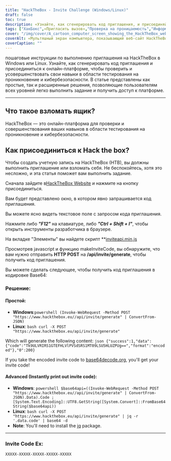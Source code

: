 ```yaml
---
title: "HackTheBox - Invite Challenge (Windows/Linux)"
draft: false
toc: true
description: «Узнайте, как сгенерировать код приглашения, и присоединяйтесь к онлайн-платформе HackTheBox, чтобы проверить и усовершенствовать свои навыки в области тестирования на проникновение и кибербезопасности как в Windows, так и в Linux».
tags: ["ХакБокс",«Пригласить вызов»,"Проверка на проницаемость","Информационная безопасность","Окна","Линукс",«Онлайн-платформа»,"HTTP-ПОСТ","Код приглашения","Кодировка Base64","Пауэршелл",«Линукс Баш»,«Декодирование Base64»,«Генерация кода приглашения»,"Программирование","Веб-разработка","Технологии",«ИТ-безопасность»,«ИТ-обучение»]
cover: "/img/cover/A_cartoon_computer_screen_showing_the_HackTheBox_website.png"
coverAlt: «Мультяшный экран компьютера, показывающий веб-сайт HackTheBox с дверью хранилища, отпираемой ключом, открывающей трофей или медаль, на фоне городского пейзажа в цветовой гамме логотипа HackTheBox (синий и белый)».
coverCaption: ""
---
```

 пошаговые инструкции по выполнению приглашения на HackTheBox в Windows или Linux. Узнайте, как сгенерировать код приглашения и присоединиться к онлайн-платформе, чтобы проверить и усовершенствовать свои навыки в области тестирования на проникновение и кибербезопасности. В статье представлены как простые, так и расширенные решения, позволяющие пользователям всех уровней легко выполнить задание и получить доступ к платформе.

______

## Что такое взломать ящик?

HackTheBox — это онлайн-платформа для проверки и совершенствования ваших навыков в области тестирования на проникновение и кибербезопасности.

## Как присоединиться к Hack the box?

Чтобы создать учетную запись на HackTheBox (HTB), вы должны выполнить приглашение или взломать себя. Не беспокойтесь, хотя это несложно, и эта статья поможет вам выполнить задание.

Сначала зайдите в[HackTheBox Website](https://hackthebox.eu) и нажмите на кнопку присоединиться.

Вам будет представлено окно, в котором явно запрашивается код приглашения.

Вы можете ясно видеть текстовое поле с запросом кода приглашения.

Нажмите либо ***"F12"*** на клавиатуре, либо ***"Ctrl + Shift + I"***, чтобы открыть инструменты разработчика в браузере.

На вкладке "Элементы" вы найдете скрипт **[inviteapi.min.js](https://www.hackthebox.eu/js/inviteapi.min.js)

Просмотрев javascript и функцию makeInviteCode, вы обнаружите, что вам нужно отправить **HTTP POST** на **/api/invite/generate**, чтобы получить код приглашения.

Вы можете сделать следующее, чтобы получить код приглашения в кодировке Base64:

### Решение:

#### Простой:
- **Windows**:```powershell (Invoke-WebRequest -Method POST "https://www.hackthebox.eu//api/invite/generate" | ConvertFrom-JSON) ```
- **Linux**: ```bash curl -X POST "https://www.hackthebox.eu/api/invite/generate" ```

Which will generate the following content: ```json {"success":1,"data":{"code":"Tk9ULVRIRS1GTEFHLVlPVSdSRS1MT09LSU5HLUZPUg==","format":"encoded"},"0":200} ```

If you take the encoded invite code to [base64decode.org](https://www.base64decode.org/), you'll get your invite code!

#### Advanced (Instantly print out invite code):
 - **Windows**: ```powershell $base64api=((Invoke-WebRequest -Method POST "https://www.hackthebox.eu//api/invite/generate" | ConvertFrom-JSON).Data).Code ; [System.Text.Encoding]::UTF8.GetString([System.Convert]::FromBase64String($base64api)) ```
- **Linux**: ```bash curl -X POST "https://www.hackthebox.eu/api/invite/generate" | jq -r '.data.code' | base64 -d ```
 - **Note**: You'll need to install the [jq](https://stedolan.github.io/jq/download/) package.

______

### Invite Code Ex:
```XXXXX-XXXXX-XXXXX-XXXXX-XXXXX```


